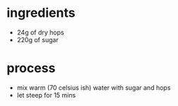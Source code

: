 # ingredients
- 24g of dry hops
- 220g of sugar
# process
- mix warm (70 celsius ish) water with sugar and hops
- let steep for 15 mins